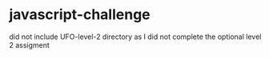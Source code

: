 # javascript-challenge

did not include UFO-level-2 directory as I did not complete the optional level 2 assigment

